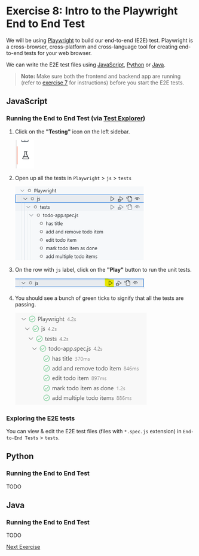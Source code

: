# Exercise 8: Intro to the Playwright End to End Test

We will be using [Playwright](https://playwright.dev) to build our end-to-end (E2E) test. Playwright is a cross-browser, cross-platform and cross-language tool for creating end-to-end tests for your web browser.

We can write the E2E test files using [JavaScript](#javascript), [Python](#python) or [Java](#java).

> **Note:** Make sure both the frontend and backend app are running (refer to [exercise 7](./exercise7.md) for instructions) before you start the E2E tests.

## JavaScript

### Running the End to End Test (via [Test Explorer](https://code.visualstudio.com/docs/editor/testing#_automatic-test-discovery-in-test-explorer))

1. Click on the **"Testing"** icon on the left sidebar.

    ![Testing icon](../images/vscode_testing_sidebar.png)

2. Open up all the tests in `Playwright` > `js` > `tests`

    ![E2E Tests](../images/vscode_test_explorer_e2e_tests.png)

3. On the row with `js` label, click on the **"Play"** button to run the unit tests.

    ![Run the End to End tests](../images/vscode_test_explorer_play_e2e_tests.png)

4. You should see a bunch of green ticks to signify that all the tests are passing.

    ![Passing E2E tests](../images/vscode_playwright_passing_e2e_tests.png)

### Exploring the E2E tests

You can view & edit the E2E test files (files with `*.spec.js` extension) in `End-to-End Tests` > `tests`.

## Python

### Running the End to End Test

TODO

## Java

### Running the End to End Test

TODO

[Next Exercise](./exercise9.md)
